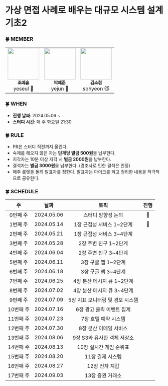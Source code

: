 # 가상 면접 사례로 배우는 대규모 시스템 설계 기초2

### 🍀 MEMBER

<table>
    <td align="center"><a href="https://github.com/yeseul106"><img src="https://github.com/yeseul106.png" width="100px;" alt=""/><br /><sub><b>조예슬</b></sub></a><br />yeseul 🦁</a></td>
    <td align="center"><a href="https://github.com/jun02160"><img src="https://github.com/jun02160.png" width="100px;" alt=""/><br /><sub><b>박예준</b></sub></a><br />yejun 🐥</a></td>
    <td align="center"><a href="https://github.com/thguss"><img src="https://github.com/thguss.png" width="100px;" alt=""/><br /><sub><b>김소현</b></sub></a><br />sohyeon 😼</a></td>
  </tr>
</table>


### 🍀 WHEN

* **진행 날짜**: 2024.05.06 ~ 
* **스터디 시간**: 매 주 화요일 21:30


### 🍀 RULE

- PR은 스터디 직전까지 올린다.
- 숙제를 해오지 않은 자는 **단계당 벌금 500원**을 납부한다.
- 지각자는 10분 이상 지각 시 **벌금 2000원**을 납부한다.
- 결석자는 **벌금 3000원**을 납부한다. (경조사로 인한 결석은 인정)
- 매주 룰렛을 돌려 발표자를 정한다. 발표자는 마이크를 켜고 정리한 내용을 적극적으로 공유한다.


### 🍀 SCHEDULE

|   주    |     날짜     |        토픽      | 진행|
|:------:|:----------:|:----------------:|:---:|
| 0번째 주  | 2024.05.06 | 스터디 방향성 논의 |👣|
| 1번째 주  | 2024.05.14 | 1장 근접성 서비스 1~2단계 |🔄|
| 2번째 주  | 2024.05.21 | 1장 근접성 서비스 3~4단계 |
| 3번째 주  | 2024.05.28 | 2장 주변 친구 1~2단계 |
| 4번째 주  | 2024.06.04 | 2장 주변 친구 3~4단계 |
| 5번째 주  | 2024.06.11 | 3장 구글 맵 1~2단계 |
| 6번째 주  | 2024.06.18 | 3장 구글 맵 3~4단계 |
| 7번째 주  | 2024.06.25 | 4장 분산 메시지 큐 1~2단계 |
| 8번째 주  | 2024.07.02 | 4장 분산 메시지 큐 3~4단계 |
| 9번째 주  | 2024.07.09 | 5장 지표 모니터링 및 경보 시스템 |
| 10번째 주 | 2024.07.16 | 6장 광고 클릭 이벤트 집계 |
| 11번째 주 | 2024.07.23 | 7장 호텔 예약 시스템 |
| 12번째 주 | 2024.07.30 | 8장 분산 이메일 서비스 |
| 13번째 주 | 2024.08.06 | 9장 S3와 유사한 객체 저장소 |
| 14번째 주 | 2024.08.13 | 10장 실시간 게임 순위표 |
| 15번째 주 | 2024.08.20 | 11장 결제 시스템 |
| 16번째 주 | 2024.08.27 | 12장 전자 지갑 |
| 17번째 주 | 2024.09.03 | 13장 증권 거래소 |
